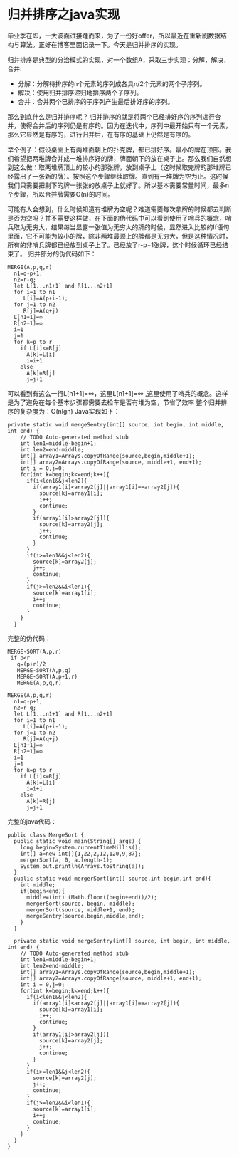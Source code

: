 # 归并排序之java实现

毕业季在即，一大波面试接踵而来，为了一份好offer，所以最近在重新刷数据结构与算法。正好在博客里面记录一下。今天是归并排序的实现。

归并排序是典型的分治模式的实现，对一个数组A，采取三步实现：分解，解决，合并:
* 分解：分解待排序的n个元素的序列成各具n/2个元素的两个子序列。
* 解决：使用归并排序递归地排序两个子序列。
* 合并：合并两个已排序的子序列产生最后排好序的序列。

那么到底什么是归并排序呢？
归并排序的就是将两个已经排好序的序列进行合并，使得合并后的序列仍是有序的。因为在迭代中，序列中最开始只有一个元素，那么它显然是有序的，进行归并后，在有序的基础上仍然是有序的。

举个例子：假设桌面上有两堆面朝上的扑克牌，都已排好序。最小的牌在顶部。我们希望把两堆牌合并成一堆排序好的牌，牌面朝下的放在桌子上。那么我们自然想到这么做：取两堆牌顶上的较小的那张牌，放到桌子上（这时候取完牌的那堆牌已经露出了一张新的牌）。按照这个步骤继续取牌。直到有一堆牌为空为止。这时候我们只需要把剩下的牌一张张的放桌子上就好了。所以基本需要常量时间，最多n个步骤，所以合并牌需要O(n)的时间。

可能有人会想到，什么时候知道有堆牌为空呢？难道需要每次拿牌的时候都去判断是否为空吗？并不需要这样做，在下面的伪代码中可以看到使用了哨兵的概念，哨兵取为无穷大，结果每当显露一张值为无穷大的牌的时候，显然进入比较的If语句里面，它不可能为较小的牌，除非两堆最顶上的牌都是无穷大，但是这种情况时，所有的非哨兵牌都已经放到桌子上了。已经放了r-p+1张牌，这个时候循环已经结束了。
归并部分的伪代码如下：

```
MERGE(A,p,q,r)
  n1=q-p+1;
  n2=r-q;
  let L[1...n1+1] and R[1...n2+1]
  for i=1 to n1
     L[i]=A(p+i-1);
  for j=1 to n2
     R[j]=A(q+j)
  L[n1+1]=∞
  R[n2+1]=∞
  i=1
  j=1
  for k=p to r
    if L[i]<=R[j]
      A[k]=L[i]
      i=i+1
    else
      A[k]=R[j]
      j=j+1

```
可以看到有这么一行L[n1+1]=∞，这里L[n1+1]=∞ ,这里使用了哨兵的概念。这样是为了避免在每个基本步骤都需要去检车是否有堆为空，节省了效率
整个归并排序的复杂度为：O(nlgn)
 Java实现如下：


```
private static void mergeSentry(int[] source, int begin, int middle, int end) {
    // TODO Auto-generated method stub
    int len1=middle-begin+1;
    int len2=end-middle;
    int[] array1=Arrays.copyOfRange(source,begin,middle+1);
    int[] array2=Arrays.copyOfRange(source, middle+1, end+1);
    int i = 0,j=0;
    for(int k=begin;k<=end;k++){
      if(i<len1&&j<len2){
        if(array1[i]<array2[j]||array1[i]==array2[j]){
          source[k]=array1[i];
          i++;
          continue;
        }
        if(array1[i]>array2[j]){
          source[k]=array2[j];
          j++;
          continue;
        }
      }
      if(i>=len1&&j<len2){
        source[k]=array2[j];
        j++;
        continue;
      }
      if(j>=len2&&i<len1){
        source[k]=array1[i];
        i++;
        continue;
      }
    }
  }
```

完整的伪代码：

```
MERGE-SORT(A,p,r)
 if p<r
   q=(p+r)/2
   MERGE-SORT(A,p,q)
   MERGE-SORT(A,p+1,r)
   MERGE(A,p,q,r)

MERGE(A,p,q,r)
  n1=q-p+1;
  n2=r-q;
  let L[1...n1+1] and R[1...n2+1]
  for i=1 to n1
     L[i]=A(p+i-1);
  for j=1 to n2
     R[j]=A(q+j)
  L[n1+1]=∞
  R[n2+1]=∞
  i=1
  j=1
  for k=p to r
    if L[i]<=R[j]
      A[k]=L[i]
      i=i+1
    else
      A[k]=R[j]
      j=j+1

```

完整的java代码：

```
public class MergeSort {
  public static void main(String[] args) {
    long begin=System.currentTimeMillis();
    int[] a=new int[]{1,22,2,12,120,9,87};
    mergerSort(a, 0, a.length-1);
    System.out.println(Arrays.toString(a));
  }
  public static void mergerSort(int[] source,int begin,int end){
    int middle;
    if(begin<end){
      middle=(int) (Math.floor((begin+end))/2);
      mergerSort(source, begin, middle);
      mergerSort(source, middle+1, end);
      mergeSentry(source,begin,middle,end);
    }
  }

  private static void mergeSentry(int[] source, int begin, int middle, int end) {
    // TODO Auto-generated method stub
    int len1=middle-begin+1;
    int len2=end-middle;
    int[] array1=Arrays.copyOfRange(source,begin,middle+1);
    int[] array2=Arrays.copyOfRange(source, middle+1, end+1);
    int i = 0,j=0;
    for(int k=begin;k<=end;k++){
      if(i<len1&&j<len2){
        if(array1[i]<array2[j]||array1[i]==array2[j]){
          source[k]=array1[i];
          i++;
          continue;
        }
        if(array1[i]>array2[j]){
          source[k]=array2[j];
          j++;
          continue;
        }
      }
      if(i>=len1&&j<len2){
        source[k]=array2[j];
        j++;
        continue;
      }
      if(j>=len2&&i<len1){
        source[k]=array1[i];
        i++;
        continue;
      }
    }
  }
}
```
